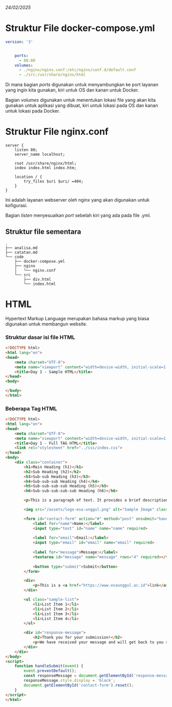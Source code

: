 *24/02/2025*


# Struktur File docker-compose.yml

```yml
version: '3'


    ports:
      - 80:80
    volumes:
      - ./nginx/nginx.conf:/etc/nginx/conf.d/default.conf
      - ./src:/usr/share/nginx/html
```

Di mana bagian *ports* digunakan untuk menyambungkan ke port layanan yang ingin kita gunakan, kiri untuk OS dan kanan untuk Docker.

Bagian *volumes* digunakan untuk menentukan lokasi file yang akan kita gunakan untuk aplikasi yang dibuat, kiri untuk lokasi pada OS dan kanan untuk lokasi pada Docker.

# Struktur File nginx.conf
```nginx
server {
    listen 80;
    server_name localhost;

    root /usr/share/nginx/html;
    index index.html index.htm;

    location / {
        try_files $uri $uri/ =404;
    }
}
```
Ini adalah layanan webserver oleh nginx yang akan digunakan untuk kofigurasi.

Bagian *listen* menyesuaikan *port* sebelah kiri yang ada pada file .yml.
## **Struktur file sementara**
```
.
├── analisa.md
├── catatan.md
└── code
    ├── docker-compose.yml
    ├── nginx
    │   └── nginx.conf
    └── src
        ├── div.html
        └── index.html
```

# HTML
Hypertext Markup Language merupakan bahasa markup yang biasa digunakan untuk membangun website.
### Struktur dasar isi file HTML
```html
<!DOCTYPE html>
<html lang="en">
<head>
    <meta charset="UTF-8">
    <meta name="viewport" content="width=device-width, initial-scale=1.0">
    <title>Day 1 - Sample HTML</title>
</head>
<body>

</body>
</html>
```


### Beberapa Tag HTML
```html
<!DOCTYPE html>
<html lang="en">
<head>
    <meta charset="UTF-8">
    <meta name="viewport" content="width=device-width, initial-scale=1.0">
    <title>Day 1 - Full TAG HTML</title>
    <link rel="stylesheet" href="../css/index.css">
</head>
<body>
    <div class="container">
        <h1>Main Heading (h1)</h1>
        <h2>Sub Heading (h2)</h2>
        <h3>Sub-sub Heading (h3)</h3>
        <h4>Sub-sub-sub Heading (h4)</h4>
        <h5>Sub-sub-sub-sub Heading (h5)</h5>
        <h6>Sub-sub-sub-sub-sub Heading (h6)</h6>

        <p>This is a paragraph of text. It provides a brief description or explanation. Notice how it is styled using the CSS file.</p>

        <img src="/assets/logo-esa-unggul.png" alt="Sample Image" class="sample-image">

        <form id="contact-form" action="#" method="post" onsubmit="handleSubmit(event)">
            <label for="name">Name:</label>
            <input type="text" id="name" name="name" required>
            
            <label for="email">Email:</label>
            <input type="email" id="email" name="email" required>
            
            <label for="message">Message:</label>
            <textarea id="message" name="message" rows="4" required></textarea>
            
            <button type="submit">Submit</button>
        </form>

        <div>
            <p>This is a <a href="https://www.esaunggul.ac.id">link</a> Website Esa Unggul.</p>
        </div>

        <ul class="sample-list">
            <li>List Item 1</li>
            <li>List Item 2</li>
            <li>List Item 3</li>
            <li>List Item 4</li>
        </ul>

        <div id="response-message">
            <h2>Thank you for your submission!</h2>
            <p>We have received your message and will get back to you soon.</p>
        </div>
    </div>
</body>
<script>
    function handleSubmit(event) {
        event.preventDefault();
        const responseMessage = document.getElementById('response-message');
        responseMessage.style.display = 'block';
        document.getElementById('contact-form').reset();
    }
</script>
</html>
```